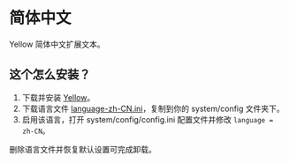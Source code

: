 简体中文
================
Yellow 简体中文扩展文本。

这个怎么安装？
----------------------
1. 下载并安装 [Yellow](https://github.com/markseu/yellowcms/)。  
2. 下载语言文件 [language-zh-CN.ini](language-zh-CN.ini?raw=true)，复制到你的 system/config 文件夹下。  
3. 启用该语言，打开 system/config/config.ini 配置文件并修改 `language = zh-CN`。

删除语言文件并恢复默认设置可完成卸载。

